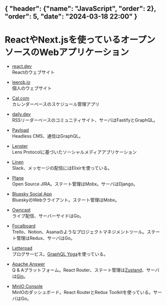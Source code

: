 { "header": {"name": "JavaScript", "order": 2}, "order": 5, "date": "2024-03-18 22:00" }
---
# ReactやNext.jsを使っているオープンソースのWebアプリケーション

* [react.dev](https://github.com/reactjs/react.dev)  
Reactのウェブサイト

* [leerob.io](https://github.com/leerob/leerob.io)  
個人のウェブサイト

* [Cal.com](https://github.com/calcom/cal.com)  
カレンダーベースのスケジュール管理アプリ

* [daily.dev](https://github.com/dailydotdev/apps)  
RSSリーダーベースのコミュニティサイト、サーバはFastifyとGraphQL。

* [Payload](https://github.com/payloadcms/payload)  
Headless CMS、通信はGraphQL。

* [Lenster](https://github.com/lensterxyz/lenster)  
Lens Protocolに基づいたソーシャルメディアアプリケーション

* [Linen](https://github.com/Linen-dev/linen.dev)  
Slack、メッセージの配信にはElixirを使っている。

* [Plane](https://github.com/makeplane/plane)  
Open Source JIRA。ステート管理はMobx。サーバはDjango。

* [Bluesky Social App](https://github.com/bluesky-social/social-app)  
BlueskyのWebクライアント。ステート管理はMobx。

* [Owncast](https://github.com/owncast/owncast)  
ライブ配信、サーバーサイドはGo。

* [Focalboard](https://github.com/mattermost/focalboard)  
Trello、Notion、Asanaのようなプロジェクトマネジメントツール。ステート管理はRedux、サーバはGo。

* [Letterpad](https://github.com/letterpad/letterpad)  
ブログサービス。[GraphQL Yoga](https://github.com/dotansimha/graphql-yoga)を使っている。

* [Apache Answer](https://github.com/apache/incubator-answer)  
Q & Aプラットフォーム。React Router、ステート管理は[Zustand](https://docs.pmnd.rs/zustand/getting-started/introduction)、サーバは[Gin](https://gin-gonic.com/)。

* [MinIO Console](https://github.com/minio/console)  
MinIOのダッシュボード。React RouterとRedux Toolkitを使っている。サーバはGo。
